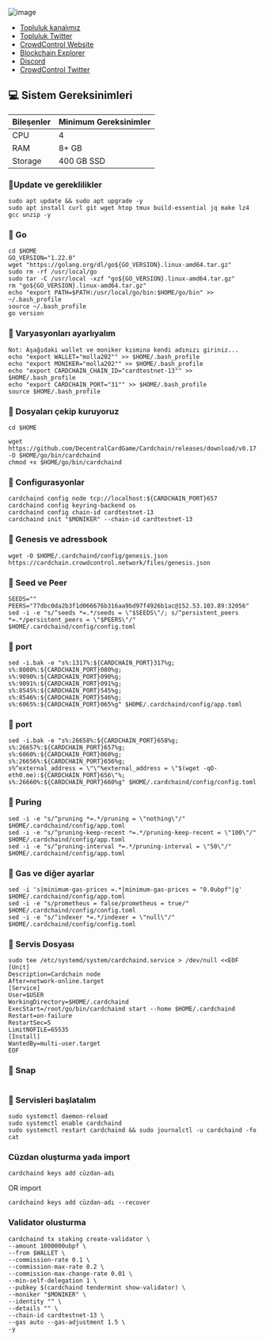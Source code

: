 


![image](https://github.com/molla202/Cardchain-Testnet-6/assets/91562185/42753ec7-d7e2-4ae2-9f91-b58d3e50491c)












 * [Topluluk kanalımız](https://t.me/corenodechat)<br>
 * [Topluluk Twitter](https://twitter.com/corenodeHQ)<br>
 * [CrowdControl Website](https://crowdcontrol.network/)<br>
 * [Blockchain Explorer](https://testnet.itrocket.net/cardchain/staking)<br>
 * [Discord](https://discord.gg/yYhRhK88SP)<br>
 * [CrowdControl Twitter](https://twitter.com/CrowdControlNet)<br>

## 💻 Sistem Gereksinimleri
| Bileşenler | Minimum Gereksinimler | 
| ------------ | ------------ |
| CPU |	4|
| RAM	| 8+ GB |
| Storage	| 400 GB SSD |


### 🚧Update ve gereklilikler
```
sudo apt update && sudo apt upgrade -y
sudo apt install curl git wget htop tmux build-essential jq make lz4 gcc unzip -y
```



### 🚧 Go 
```
cd $HOME
GO_VERSION="1.22.0"
wget "https://golang.org/dl/go${GO_VERSION}.linux-amd64.tar.gz"
sudo rm -rf /usr/local/go
sudo tar -C /usr/local -xzf "go${GO_VERSION}.linux-amd64.tar.gz"
rm "go${GO_VERSION}.linux-amd64.tar.gz"
echo "export PATH=$PATH:/usr/local/go/bin:$HOME/go/bin" >> ~/.bash_profile
source ~/.bash_profile
go version
```
### 🚧 Varyasyonları ayarlıyalım
```
Not: Aşağıdaki wallet ve moniker kısmına kendi adınızı giriniz...
echo "export WALLET="molla202"" >> $HOME/.bash_profile
echo "export MONIKER="molla202"" >> $HOME/.bash_profile
echo "export CARDCHAIN_CHAIN_ID="cardtestnet-13"" >> $HOME/.bash_profile
echo "export CARDCHAIN_PORT="31"" >> $HOME/.bash_profile
source $HOME/.bash_profile
```
### 🚧 Dosyaları çekip kuruyoruz
```
cd $HOME

wget https://github.com/DecentralCardGame/Cardchain/releases/download/v0.17.0/cardchaind -O $HOME/go/bin/cardchaind
chmod +x $HOME/go/bin/cardchaind
```
### 🚧 Configurasyonlar
```
cardchaind config node tcp://localhost:${CARDCHAIN_PORT}657
cardchaind config keyring-backend os
cardchaind config chain-id cardtestnet-13
cardchaind init "$MONIKER" --chain-id cardtestnet-13
```
### 🚧 Genesis ve adressbook
```
wget -O $HOME/.cardchaind/config/genesis.json https://cardchain.crowdcontrol.network/files/genesis.json

```
### 🚧 Seed ve Peer
```
SEEDS=""
PEERS="77dbc0da2b3f1d066676b316aa9bd97f4926b1ac@152.53.103.89:32056"
sed -i -e "s/^seeds *=.*/seeds = \"$SEEDS\"/; s/^persistent_peers *=.*/persistent_peers = \"$PEERS\"/" $HOME/.cardchaind/config/config.toml
```
### 🚧 port
```
sed -i.bak -e "s%:1317%:${CARDCHAIN_PORT}317%g;
s%:8080%:${CARDCHAIN_PORT}080%g;
s%:9090%:${CARDCHAIN_PORT}090%g;
s%:9091%:${CARDCHAIN_PORT}091%g;
s%:8545%:${CARDCHAIN_PORT}545%g;
s%:8546%:${CARDCHAIN_PORT}546%g;
s%:6065%:${CARDCHAIN_PORT}065%g" $HOME/.cardchaind/config/app.toml
```
### 🚧 port
```
sed -i.bak -e "s%:26658%:${CARDCHAIN_PORT}658%g;
s%:26657%:${CARDCHAIN_PORT}657%g;
s%:6060%:${CARDCHAIN_PORT}060%g;
s%:26656%:${CARDCHAIN_PORT}656%g;
s%^external_address = \"\"%external_address = \"$(wget -qO- eth0.me):${CARDCHAIN_PORT}656\"%;
s%:26660%:${CARDCHAIN_PORT}660%g" $HOME/.cardchaind/config/config.toml
```
### 🚧 Puring
```
sed -i -e "s/^pruning *=.*/pruning = \"nothing\"/" $HOME/.cardchaind/config/app.toml
sed -i -e "s/^pruning-keep-recent *=.*/pruning-keep-recent = \"100\"/" $HOME/.cardchaind/config/app.toml
sed -i -e "s/^pruning-interval *=.*/pruning-interval = \"50\"/" $HOME/.cardchaind/config/app.toml
```
### 🚧 Gas ve diğer ayarlar
```
sed -i 's|minimum-gas-prices =.*|minimum-gas-prices = "0.0ubpf"|g' $HOME/.cardchaind/config/app.toml
sed -i -e "s/prometheus = false/prometheus = true/" $HOME/.cardchaind/config/config.toml
sed -i -e "s/^indexer *=.*/indexer = \"null\"/" $HOME/.cardchaind/config/config.toml
```
### 🚧 Servis Dosyası
```
sudo tee /etc/systemd/system/cardchaind.service > /dev/null <<EOF
[Unit]
Description=Cardchain node
After=network-online.target
[Service]
User=$USER
WorkingDirectory=$HOME/.cardchaind
ExecStart=/root/go/bin/cardchaind start --home $HOME/.cardchaind
Restart=on-failure
RestartSec=5
LimitNOFILE=65535
[Install]
WantedBy=multi-user.target
EOF
```
### 🚧 Snap
```

```
### 🚧 Servisleri başlatalım
```
sudo systemctl daemon-reload
sudo systemctl enable cardchaind
sudo systemctl restart cardchaind && sudo journalctl -u cardchaind -fo cat
```

### Cüzdan oluşturma yada import
```
cardchaind keys add cüzdan-adı
```
OR import
```
cardchaind keys add cüzdan-adı --recover
```

### Validator olusturma
```
cardchaind tx staking create-validator \
--amount 1000000ubpf \
--from $WALLET \
--commission-rate 0.1 \
--commission-max-rate 0.2 \
--commission-max-change-rate 0.01 \
--min-self-delegation 1 \
--pubkey $(cardchaind tendermint show-validator) \
--moniker "$MONIKER" \
--identity "" \
--details "" \
--chain-id cardtestnet-13 \
--gas auto --gas-adjustment 1.5 \
-y
```
